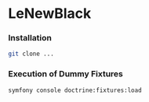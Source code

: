 # LeNewBlack
### Installation

```sh
git clone ...
```

### Execution of Dummy Fixtures
```sh
symfony console doctrine:fixtures:load
```
